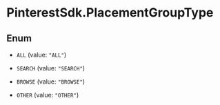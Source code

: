 # PinterestSdk.PlacementGroupType

## Enum


* `ALL` (value: `"ALL"`)

* `SEARCH` (value: `"SEARCH"`)

* `BROWSE` (value: `"BROWSE"`)

* `OTHER` (value: `"OTHER"`)


